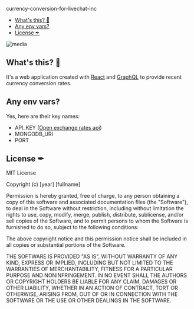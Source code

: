 currency-conversion-for-livechat-inc

<!-- TOC START min:2 max:3 link:true update:true -->
- [What's this? 🤔](#whats-this-)
- [Any env vars?](#any-env-vars)
- [License ✒](#license-)

<!-- TOC END -->


![media](https://cdn.livechat-static.com/api/file/developers/img/applications/-hncFzNig/PE1x87Omg-icon-960x960.png)

## What's this? 🤔
It's a web application created with [React](https://reactjs.org/) and [GraphQL](https://graphql.org/) to provide recent currency conversion rates.

## Any env vars?
Yes, here are their key names:

- API_KEY ([Open exchange rates api](http://openexchangerates.org/))
- MONGODB_URI
- PORT

## License ✒

MIT License

Copyright (c) [year] [fullname]

Permission is hereby granted, free of charge, to any person obtaining a copy
of this software and associated documentation files (the "Software"), to deal
in the Software without restriction, including without limitation the rights
to use, copy, modify, merge, publish, distribute, sublicense, and/or sell
copies of the Software, and to permit persons to whom the Software is
furnished to do so, subject to the following conditions:

The above copyright notice and this permission notice shall be included in all
copies or substantial portions of the Software.

THE SOFTWARE IS PROVIDED "AS IS", WITHOUT WARRANTY OF ANY KIND, EXPRESS OR
IMPLIED, INCLUDING BUT NOT LIMITED TO THE WARRANTIES OF MERCHANTABILITY,
FITNESS FOR A PARTICULAR PURPOSE AND NONINFRINGEMENT. IN NO EVENT SHALL THE
AUTHORS OR COPYRIGHT HOLDERS BE LIABLE FOR ANY CLAIM, DAMAGES OR OTHER
LIABILITY, WHETHER IN AN ACTION OF CONTRACT, TORT OR OTHERWISE, ARISING FROM,
OUT OF OR IN CONNECTION WITH THE SOFTWARE OR THE USE OR OTHER DEALINGS IN THE
SOFTWARE.
